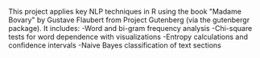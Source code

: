 This project applies key NLP techniques in R using the book "Madame Bovary" by Gustave Flaubert from Project Gutenberg (via the gutenbergr package). It includes:
  -Word and bi-gram frequency analysis
  -Chi-square tests for word dependence with visualizations
  -Entropy calculations and confidence intervals
  -Naive Bayes classification of text sections
